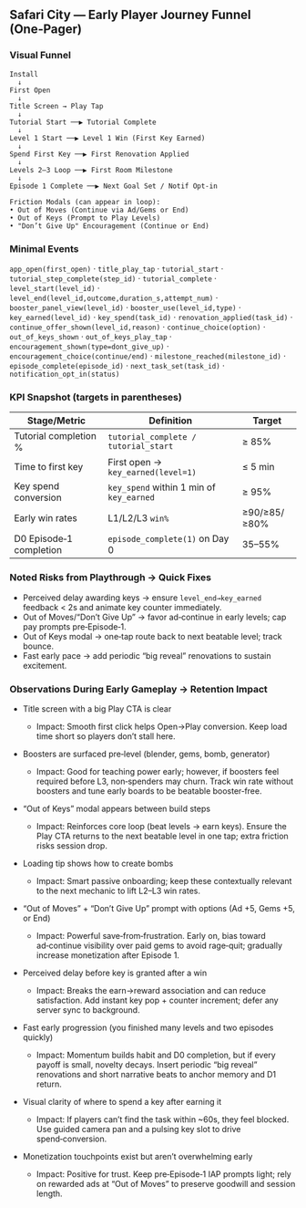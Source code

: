 ## Safari City — Early Player Journey Funnel (One‑Pager)

### Visual Funnel

```
Install
  ↓
First Open
  ↓
Title Screen → Play Tap
  ↓
Tutorial Start ──▶ Tutorial Complete
  ↓
Level 1 Start ──▶ Level 1 Win (First Key Earned)
  ↓
Spend First Key ──▶ First Renovation Applied
  ↓
Levels 2–3 Loop ──▶ First Room Milestone
  ↓
Episode 1 Complete ──▶ Next Goal Set / Notif Opt‑in

Friction Modals (can appear in loop):
• Out of Moves (Continue via Ad/Gems or End)
• Out of Keys (Prompt to Play Levels)
• "Don’t Give Up" Encouragement (Continue or End)
```

### Minimal Events

`app_open(first_open)` · `title_play_tap` · `tutorial_start` · `tutorial_step_complete(step_id)` · `tutorial_complete` · `level_start(level_id)` · `level_end(level_id,outcome,duration_s,attempt_num)` · `booster_panel_view(level_id)` · `booster_use(level_id,type)` · `key_earned(level_id)` · `key_spend(task_id)` · `renovation_applied(task_id)` · `continue_offer_shown(level_id,reason)` · `continue_choice(option)` · `out_of_keys_shown` · `out_of_keys_play_tap` · `encouragement_shown(type=dont_give_up)` · `encouragement_choice(continue/end)` · `milestone_reached(milestone_id)` · `episode_complete(episode_id)` · `next_task_set(task_id)` · `notification_opt_in(status)`

### KPI Snapshot (targets in parentheses)

| Stage/Metric | Definition | Target |
|---|---|---|
| Tutorial completion % | `tutorial_complete / tutorial_start` | ≥ 85% |
| Time to first key | First open → `key_earned(level=1)` | ≤ 5 min |
| Key spend conversion | `key_spend` within 1 min of `key_earned` | ≥ 95% |
| Early win rates | L1/L2/L3 `win%` | ≥90/≥85/≥80% |
| D0 Episode‑1 completion | `episode_complete(1)` on Day 0 | 35–55% |

### Noted Risks from Playthrough → Quick Fixes

- Perceived delay awarding keys → ensure `level_end→key_earned` feedback < 2s and animate key counter immediately.
- Out of Moves/“Don’t Give Up” → favor ad‑continue in early levels; cap pay prompts pre‑Episode‑1.
- Out of Keys modal → one‑tap route back to next beatable level; track bounce.
- Fast early pace → add periodic “big reveal” renovations to sustain excitement.

### Observations During Early Gameplay → Retention Impact

- Title screen with a big Play CTA is clear
  - Impact: Smooth first click helps Open→Play conversion. Keep load time short so players don’t stall here.

- Boosters are surfaced pre‑level (blender, gems, bomb, generator)
  - Impact: Good for teaching power early; however, if boosters feel required before L3, non‑spenders may churn. Track win rate without boosters and tune early boards to be beatable booster‑free.

- “Out of Keys” modal appears between build steps
  - Impact: Reinforces core loop (beat levels → earn keys). Ensure the Play CTA returns to the next beatable level in one tap; extra friction risks session drop.

- Loading tip shows how to create bombs
  - Impact: Smart passive onboarding; keep these contextually relevant to the next mechanic to lift L2–L3 win rates.

- “Out of Moves” + “Don’t Give Up” prompt with options (Ad +5, Gems +5, or End)
  - Impact: Powerful save‑from‑frustration. Early on, bias toward ad‑continue visibility over paid gems to avoid rage‑quit; gradually increase monetization after Episode 1.

- Perceived delay before key is granted after a win
  - Impact: Breaks the earn→reward association and can reduce satisfaction. Add instant key pop + counter increment; defer any server sync to background.

- Fast early progression (you finished many levels and two episodes quickly)
  - Impact: Momentum builds habit and D0 completion, but if every payoff is small, novelty decays. Insert periodic “big reveal” renovations and short narrative beats to anchor memory and D1 return.

- Visual clarity of where to spend a key after earning it
  - Impact: If players can’t find the task within ~60s, they feel blocked. Use guided camera pan and a pulsing key slot to drive spend‑conversion.

- Monetization touchpoints exist but aren’t overwhelming early
  - Impact: Positive for trust. Keep pre‑Episode‑1 IAP prompts light; rely on rewarded ads at “Out of Moves” to preserve goodwill and session length.



